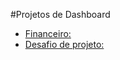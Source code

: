 #Projetos de Dashboard

- [Financeiro:](https://app.powerbi.com/view?r=eyJrIjoiZDY5NzM1YzktOTYyNC00ZDA0LTk5NzUtMTgyNzA5NTZiYTNhIiwidCI6IjY0OTQ3ZmI2LTRjYzYtNGVhNC04M2Q5LWE2OWMwZmZiNGE2MSJ9)
- [Desafio de projeto:](https://app.powerbi.com/view?r=eyJrIjoiZjYxYTdmYWUtZTJjNi00MGMxLTliOTUtYTdmNDBjOTZmNDExIiwidCI6IjY0OTQ3ZmI2LTRjYzYtNGVhNC04M2Q5LWE2OWMwZmZiNGE2MSJ9)
